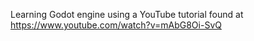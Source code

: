 Learning Godot engine using a YouTube tutorial found at https://www.youtube.com/watch?v=mAbG8Oi-SvQ
